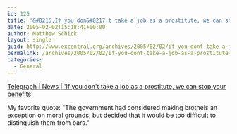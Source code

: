 ```yaml
---
id: 125
title: '&#8216;If you don&#8217;t take a job as a prostitute, we can stop your benefits&#8217;'
date: 2005-02-02T15:18:41+00:00
author: Matthew Schick
layout: single
guid: http://www.excentral.org/archives/2005/02/02/if-you-dont-take-a-job-as-a-prostitute-we-can-stop-your-benefits/
permalink: /archives/2005/02/02/if-you-dont-take-a-job-as-a-prostitute-we-can-stop-your-benefits
categories:
  - General
---
```

<a href="http://www.telegraph.co.uk/news/main.jhtml?xml=/news/2005/01/30/wgerm30.xml">Telegraph | News | 'If you don't take a job as a prostitute, we can stop your benefits'</a>

My favorite quote:
"The government had considered making brothels an exception on moral grounds, but decided that it would be too difficult to distinguish them from bars."
